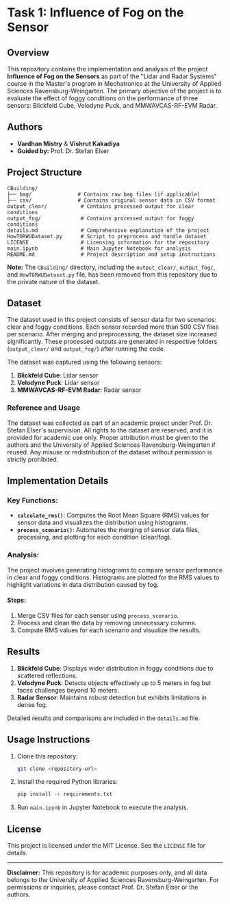 # Task 1: Influence of Fog on the Sensor

## Overview
This repository contains the implementation and analysis of the project **Influence of Fog on the Sensors** as part of the "Lidar and Radar Systems" course in the Master's program in Mechatronics at the University of Applied Sciences Ravensburg-Weingarten. The primary objective of the project is to evaluate the effect of foggy conditions on the performance of three sensors: Blickfeld Cube, Velodyne Puck, and MMWAVCAS-RF-EVM Radar.

## Authors
- **Vardhan Mistry**  & **Vishrut Kakadiya**
- **Guided by:** Prof. Dr. Stefan Elser  

## Project Structure
```
CBuilding/
├── bag/               # Contains raw bag files (if applicable)
├── csv/               # Contains original sensor data in CSV format
output_clear/           # Contains processed output for clear conditions
output_fog/             # Contains processed output for foggy conditions
details.md              # Comprehensive explanation of the project
HowTORWUDataset.py      # Script to preprocess and handle dataset
LICENSE                 # Licensing information for the repository
main.ipynb              # Main Jupyter Notebook for analysis
README.md               # Project description and setup instructions
```
**Note:** The `CBuilding/` directory, including the `output_clear/`, `output_fog/`, and `HowTORWUDataset.py` file, has been removed from this repository due to the private nature of the dataset.

## Dataset
The dataset used in this project consists of sensor data for two scenarios: clear and foggy conditions. Each sensor recorded more than 500 CSV files per scenario. After merging and preprocessing, the dataset size increased significantly. These processed outputs are generated in respective folders (`output_clear/` and `output_fog/`) after running the code.

The dataset was captured using the following sensors:

1. **Blickfeld Cube**: Lidar sensor
2. **Velodyne Puck**: Lidar sensor
3. **MMWAVCAS-RF-EVM Radar**: Radar sensor

### Reference and Usage
The dataset was collected as part of an academic project under Prof. Dr. Stefan Elser's supervision. All rights to the dataset are reserved, and it is provided for academic use only. Proper attribution must be given to the authors and the University of Applied Sciences Ravensburg-Weingarten if reused. Any misuse or redistribution of the dataset without permission is strictly prohibited.

## Implementation Details
### Key Functions:
- **`calculate_rms()`**: Computes the Root Mean Square (RMS) values for sensor data and visualizes the distribution using histograms.
- **`process_scenario()`**: Automates the merging of sensor data files, processing, and plotting for each condition (clear/fog).

### Analysis:
The project involves generating histograms to compare sensor performance in clear and foggy conditions. Histograms are plotted for the RMS values to highlight variations in data distribution caused by fog.

#### Steps:
1. Merge CSV files for each sensor using `process_scenario`.
2. Process and clean the data by removing unnecessary columns.
3. Compute RMS values for each scenario and visualize the results.

## Results
1. **Blickfeld Cube**: Displays wider distribution in foggy conditions due to scattered reflections.
2. **Velodyne Puck**: Detects objects effectively up to 5 meters in fog but faces challenges beyond 10 meters.
3. **Radar Sensor**: Maintains robust detection but exhibits limitations in dense fog.

Detailed results and comparisons are included in the `details.md` file.

## Usage Instructions
1. Clone this repository:
   ```bash
   git clone <repository-url>
   ```
2. Install the required Python libraries:
   ```bash
   pip install -r requirements.txt
   ```
3. Run `main.ipynb` in Jupyter Notebook to execute the analysis.

## License
This project is licensed under the MIT License. See the `LICENSE` file for details.

---
**Disclaimer:** This repository is for academic purposes only, and all data belongs to the University of Applied Sciences Ravensburg-Weingarten. For permissions or inquiries, please contact Prof. Dr. Stefan Elser or the authors.


